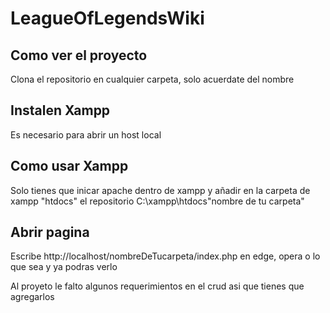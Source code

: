 # LeagueOfLegendsWiki

## Como ver el proyecto 
Clona el repositorio en cualquier carpeta, solo acuerdate del nombre

## Instalen Xampp
Es necesario para abrir un host local 

## Como usar Xampp
Solo tienes que inicar apache dentro de xampp y añadir en la carpeta de xampp "htdocs" el repositorio 
C:\xampp\htdocs\"nombre de tu carpeta"

## Abrir pagina 
Escribe http://localhost/nombreDeTucarpeta/index.php en edge, opera o lo que sea y ya podras verlo

Al proyeto le falto algunos requerimientos en el crud asi que tienes que agregarlos
